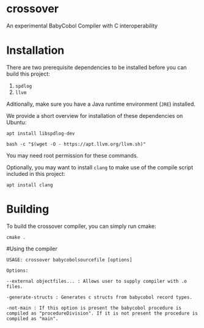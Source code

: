 # crossover
An experimental BabyCobol Compiler with C interoperability


# Installation
There are two prerequisite dependencies to be installed before you can build this project:
1. ```spdlog```
2. ```llvm```

Aditionally, make sure you have a Java runtime environment (```JRE```) installed.

We provide a short overview for installation of these dependencies on Ubuntu:
```
apt install libspdlog-dev
```
```
bash -c "$(wget -O - https://apt.llvm.org/llvm.sh)"
```
You may need root permission for these commands.

Optionally, you may want to install ```clang``` to make use of the compile script included in this project:
```
apt install clang
```

# Building
To build the crossover compiler, you can simply run cmake:
```
cmake .
```

#Using the compiler

```
USAGE: crossover babycobolsourcefile [options]

Options:

--external objectfiles... : Allows user to supply compiler with .o files.

-generate-structs : Generates c structs from babycobol record types.

-not-main : If this option is present the babycobol procedure is compiled as "procedureDivision". If it is not present the procedure is compiled as "main".
```
